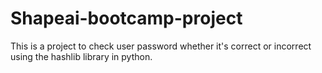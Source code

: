 # Shapeai-bootcamp-project

This is a project to check user password whether it's correct or incorrect using the hashlib library in python.
